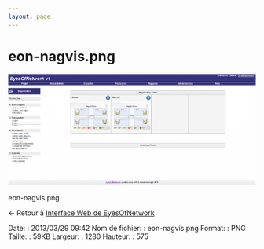 ```yaml
---
layout: page
---
```


eon-nagvis.png
==============

[![eon-nagvis.png](../assets/media/eon-nagvis.png@cache=&w=900&h=404 "eon-nagvis.png")](../assets/media/eon-nagvis.png@cache= "Afficher le fichier original")

eon-nagvis.png

← Retour à [Interface Web de
EyesOfNetwork](../eyesofnetwork/eyesofnetwork-interface.html "eyesofnetwork:eyesofnetwork-interface")

Date:
:   2013/03/29 09:42
Nom de fichier:
:   eon-nagvis.png
Format:
:   PNG
Taille:
:   59KB
Largeur:
:   1280
Hauteur:
:   575

